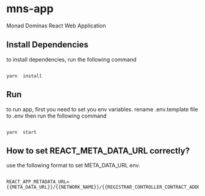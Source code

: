   

# mns-app

Monad Dominas React Web Application

  

## Install Dependencies

to install dependencies, run the following command

```shell

yarn  install

```

  

## Run

to run app, first you need to set you env variables. rename .env.template file to .env then run the following command

  

```shell

yarn  start

```

  

## How to set REACT_META_DATA_URL correctly?

  

use the following format to set META_DATA_URL env.

  

```shell

REACT_APP_METADATA_URL={{META_DATA_URL}}/{{NETWORK_NAME}}/{{REGISTRAR_CONTROLLER_CONTRACT_ADDRESS}}/{{TOKEN_ID}}/image

```